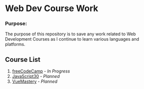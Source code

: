 # Web Dev Course Work

### Purpose:

The purpose of this repository is to save any work related to Web Development Courses as I continue to learn various languages and platforms.

## Course List

1. [freeCodeCamp](https://www.freecodecamp.org) - _In Progress_
2. [JavaScript30](https://javascript30.com) - _Planned_
3. [VueMastery](https://www.vuemastery.com) - _Planned_